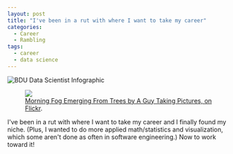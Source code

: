 ```yaml
---
layout: post
title: "I've been in a rut with where I want to take my career"
categories:
  - Career
  - Rambling
tags:
  - career
  - data science
---
```


![BDU Data Scientist Infographic](https://danaoira.github.io/images/big-data-university-data-scientist.jpg)

<figure>
	<a href="http://farm9.staticflickr.com/8426/7758832526_cc8f681e48_b.jpg"><img src="http://farm9.staticflickr.com/8426/7758832526_cc8f681e48_c.jpg"></a>
	<figcaption><a href="http://www.flickr.com/photos/80901381@N04/7758832526/" title="Morning Fog Emerging From Trees by A Guy Taking Pictures, on Flickr">Morning Fog Emerging From Trees by A Guy Taking Pictures, on Flickr</a>.</figcaption>
</figure>

I've been in a rut with where I want to take my career and I finally found my niche. (Plus, I wanted to do more applied math/statistics and visualization, which some aren't done as often in software engineering.) Now to work toward it!